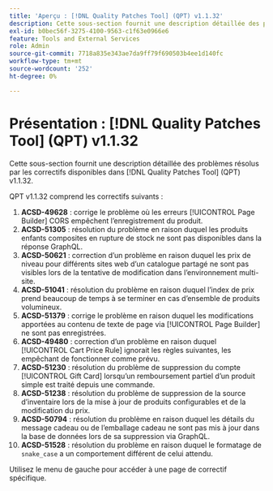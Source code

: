 ```yaml
---
title: 'Aperçu : [!DNL Quality Patches Tool] (QPT) v1.1.32'
description: Cette sous-section fournit une description détaillée des problèmes résolus par les correctifs disponibles dans [!DNL Quality Patches Tool] (QPT) v1.1.32.
exl-id: b0bec56f-3275-4100-9563-c1f63e0966e6
feature: Tools and External Services
role: Admin
source-git-commit: 7718a835e343ae7da9ff79f690503b4ee1d140fc
workflow-type: tm+mt
source-wordcount: '252'
ht-degree: 0%

---
```


# Présentation : [!DNL Quality Patches Tool] (QPT) v1.1.32

Cette sous-section fournit une description détaillée des problèmes résolus par les correctifs disponibles dans [!DNL Quality Patches Tool] (QPT) v1.1.32.

QPT v1.1.32 comprend les correctifs suivants :

1. **ACSD-49628** : corrige le problème où les erreurs [!UICONTROL Page Builder] CORS empêchent l’enregistrement du produit.
1. **ACSD-51305** : résolution du problème en raison duquel les produits enfants composites en rupture de stock ne sont pas disponibles dans la réponse GraphQL.
1. **ACSD-50621** : correction d’un problème en raison duquel les prix de niveau pour différents sites web d’un catalogue partagé ne sont pas visibles lors de la tentative de modification dans l’environnement multi-site.
1. **ACSD-51041** : résolution du problème en raison duquel l’index de prix prend beaucoup de temps à se terminer en cas d’ensemble de produits volumineux.
1. **ACSD-51379** : corrige le problème en raison duquel les modifications apportées au contenu de texte de page via [!UICONTROL Page Builder] ne sont pas enregistrées.
1. **ACSD-49480** : correction d’un problème en raison duquel [!UICONTROL Cart Price Rule] ignorait les règles suivantes, les empêchant de fonctionner comme prévu.
1. **ACSD-51230** : résolution du problème de suppression du compte [!UICONTROL Gift Card] lorsqu’un remboursement partiel d’un produit simple est traité depuis une commande.
1. **ACSD-51238** : résolution du problème de suppression de la source d’inventaire lors de la mise à jour de produits configurables et de la modification du prix.
1. **ACSD-50794** : résolution du problème en raison duquel les détails du message cadeau ou de l’emballage cadeau ne sont pas mis à jour dans la base de données lors de sa suppression via GraphQL.
1. **ACSD-51528** : résolution du problème en raison duquel le formatage de `snake_case` a un comportement différent de celui attendu.

Utilisez le menu de gauche pour accéder à une page de correctif spécifique.
